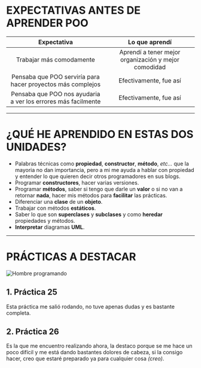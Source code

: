 # EXPECTATIVAS ANTES DE APRENDER POO
|                         Expectativa                         |                    Lo que aprendí                    |
|:-----------------------------------------------------------:|:----------------------------------------------------:|
|                  Trabajar más comodamente                   | Aprendí a tener mejor organización y mejor comodidad |
| Pensaba que POO serviría para hacer proyectos más complejos |                Efectivamente, fue así                |
|Pensaba que POO nos ayudaria a ver los errores más facilmente|                Efectivamente, fue así                |
---
# ¿QUÉ HE APRENDIDO EN ESTAS DOS UNIDADES?
+ Palabras técnicas como **propiedad**, **constructor**, **método**, *etc...* que la mayoria no dan importancia, 
  pero a mi me ayuda a hablar con propiedad y entender lo que quieren decir otros programadores en sus blogs.
+ Programar **constructores**, hacer varias versiones.
+ Programar **métodos**, saber si tengo que darle un **valor** o si no van a retornar **nada**, 
  hacer mis métodos para **facilitar** las prácticas.
+ Diferenciar una **clase** de un **objeto**.
+ Trabajar con métodos **estáticos**.
+ Saber lo que son **superclases** y **subclases** y como **heredar** propiedades y métodos.
+ **Interpretar** diagramas **UML**.
---
# PRÁCTICAS A DESTACAR
![Hombre programando](C:\Users\gonza\IdeaProjects\portafolios1\imagen.jpg)
## 1. Práctica 25
Esta práctica me salió rodando, no tuve apenas dudas y es bastante completa.
## 2. Práctica 26
Es la que me encuentro realizando ahora, la destaco porque se me hace un poco difícil y me está dando bastantes dolores de cabeza, 
si la consigo hacer, creo que estaré preparado ya para cualquier cosa *(creo)*.